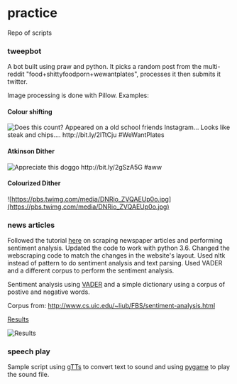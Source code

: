 # practice
Repo of scripts 

### tweepbot
A bot built using praw and python. It picks a random post from the multi-reddit "food+shittyfoodporn+wewantplates", processes it then submits it twitter.  

Image processing is done with Pillow. Examples:  

#### Colour shifting
![Does this count? Appeared on a old school friends Instagram... Looks like steak and chips.... http://bit.ly/2lTtCju  #WeWantPlates](https://pbs.twimg.com/media/DSspbTwU8AABHMr.jpg)

#### Atkinson Dither
![Appreciate this doggo http://bit.ly/2gSzA5G  #aww](https://pbs.twimg.com/media/DNSD1AIUMAAVAG0.jpg)

#### Colourized Dither
![https://pbs.twimg.com/media/DNRio_ZVQAEUp0o.jpg](https://pbs.twimg.com/media/DNRio_ZVQAEUp0o.jpg)


### news articles
Followed the tutorial [here](https://www.quantinsti.com/blog/sentiment-analysis-news-python/) on scraping newspaper articles and performing sentiment analysis. Updated the code to work with python 3.6. Changed the webscraping code to match the changes in the website's layout. Used nltk instead of pattern to do sentiment analysis and text parsing. Used VADER and a different corpus to perform the sentiment analysis.

Sentiment analysis using [VADER](http://www.nltk.org/_modules/nltk/sentiment/vader.html) and a simple dictionary using a corpus of postive and negative words.

Corpus from: http://www.cs.uic.edu/~liub/FBS/sentiment-analysis.html

[Results](https://github.com/captmomo/practice/blob/master/news_articles/results.txt)

![Results](https://raw.githubusercontent.com/captmomo/practice/master/news_articles/sample_results.PNG)

### speech play
Sample script using [gTTs](https://github.com/pndurette/gTTS) to convert text to sound and using [pygame](https://www.pygame.org/wiki/GettingStarted) to play the sound file.



